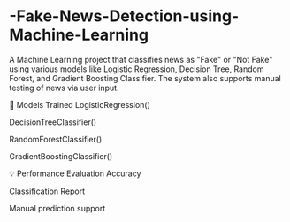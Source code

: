 # -Fake-News-Detection-using-Machine-Learning
A Machine Learning project that classifies news as "Fake" or "Not Fake" using various models like Logistic Regression, Decision Tree, Random Forest, and Gradient Boosting Classifier. The system also supports manual testing of news via user input.


🧠 Models Trained
LogisticRegression()

DecisionTreeClassifier()

RandomForestClassifier()

GradientBoostingClassifier()

💡 Performance Evaluation
Accuracy

Classification Report

Manual prediction support

